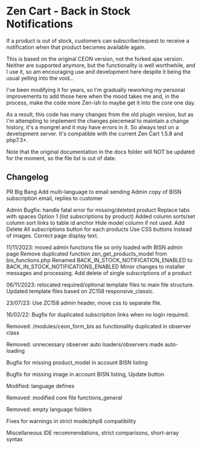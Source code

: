 # Zen Cart - Back in Stock Notifications
If a product is out of stock, customers can subscribe/request to receive a notification when that product becomes available again.

This is based on the original CEON version, not the forked ajax version. Neither are supported anymore, but the functionality is well worthwhile, and I use it, so am encouraging use and development here despite it being the usual yelling into the void...

I've been modifying it for years, so I'm gradually reworking my personal improvements to add those here when the mood takes me and, in the process, make the code more Zen-ish to maybe get it into the core one day.

As a result, this code has many changes from the old plugin version, but as I'm attempting to implement the changes piecemeal to maintain a change history, it's a mongrel and it may have errors in it. So always test on a development server.
It's compatible with the current Zen Cart 1.5.8 and php7.3+.

Note that the original documentation in the docs folder will NOT be updated for the moment, so the file list is out of date.


## Changelog
PR Big Bang
Add multi-language to email sending
Admin copy of BISN subscription email, replies to customer

Admin
Bugfix: handle fatal error for missing/deleted product
Replace tabs with spaces
Option 1 (list subscriptions by product)
Added column sorts/set column sort links to table id anchor
Hide model column if not used.
Add Delete All subscriptions button for each products
Use CSS buttons instead of images.
Correct page display text.

11/11/2023: moved admin functions file so only loaded with BISN admin page
Remove duplicated function zen_get_products_model from bis_functions.php
Renamed BACK_IN_STOCK_NOTIFICATION_ENABLED to BACK_IN_STOCK_NOTIFICATIONS_ENABLED
Minor changes to installer messages and processing.
Add delete of single subscriptions of a product

06/11/2023: relocated required/optional template files to main file structure.
Updated template files based on ZC158 responsive_classic.

23/07/23:
Use ZC158 admin header, move css to separate file.

16/02/22:
Bugfix for duplicated subscription links when no login required.

Removed: /modules/ceon_form_bis as functionality duplicated in observer class

Removed: unnecessary observer auto loaders/observers made auto-loading 

Bugfix for missing product_model in account BISN listing

Bugfix for missing image in account BISN listing, Update button

Modified: language defines

Removed: modified core file functions_general

Removed: empty language folders

Fixes for warnings in strict mode/php8 compatibility

Miscellaneous IDE recommendations, strict comparisons, short-array syntax

